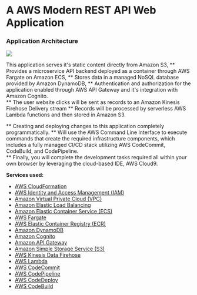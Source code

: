 # A AWS Modern REST API Web Application


### Application Architecture

![](/images/Application-Architecture.jpg)

This application serves it's static content directly from Amazon S3, 
** Provides a microservice API backend deployed as a container through AWS Fargate on Amazon ECS, 
** Stores data in a managed NoSQL database provided by Amazon DynamoDB,
** Authentication and authorization for the application enabled through AWS API Gateway and it's integration with Amazon Cognito.  
** The user website clicks will be sent as records to an Amazon Kinesis Firehose Delivery stream
** Records will be processed by serverless AWS Lambda functions and then stored in Amazon S3.

** Creating and deploying changes to this application completely programmatically. 
** Will use the AWS Command Line Interface to execute commands that create the required infrastructure components, which includes a fully managed CI/CD stack utilizing AWS CodeCommit, CodeBuild, and CodePipeline.  
** Finally, you will complete the development tasks required all within your own browser by leveraging the cloud-based IDE, AWS Cloud9.


**Services used:**
* [AWS CloudFormation](https://aws.amazon.com/cloudformation/)
* [AWS Identity and Access Management (IAM)](https://aws.amazon.com/iam/)
* [Amazon Virtual Private Cloud (VPC)](https://aws.amazon.com/vpc/)
* [Amazon Elastic Load Balancing](https://aws.amazon.com/elasticloadbalancing/)
* [Amazon Elastic Container Service (ECS)](https://aws.amazon.com/ecs/)
* [AWS Fargate](https://aws.amazon.com/fargate/)
* [AWS Elastic Container Registry (ECR)](https://aws.amazon.com/ecr/)
* [Amazon DynamoDB](https://aws.amazon.com/dynamodb/)
* [Amazon Cognito](http://aws.amazon.com/cognito/)
* [Amazon API Gateway](https://aws.amazon.com/api-gateway/)
* [Amazon Simple Storage Service (S3)](https://aws.amazon.com/s3/)
* [AWS Kinesis Data Firehose](https://aws.amazon.com/kinesis/data-firehose/)
* [AWS Lambda](https://aws.amazon.com/lambda/)
* [AWS CodeCommit](https://aws.amazon.com/codecommit/)
* [AWS CodePipeline](https://aws.amazon.com/codepipeline/)
* [AWS CodeDeploy](https://aws.amazon.com/codedeploy/)
* [AWS CodeBuild](https://aws.amazon.com/codebuild/)
